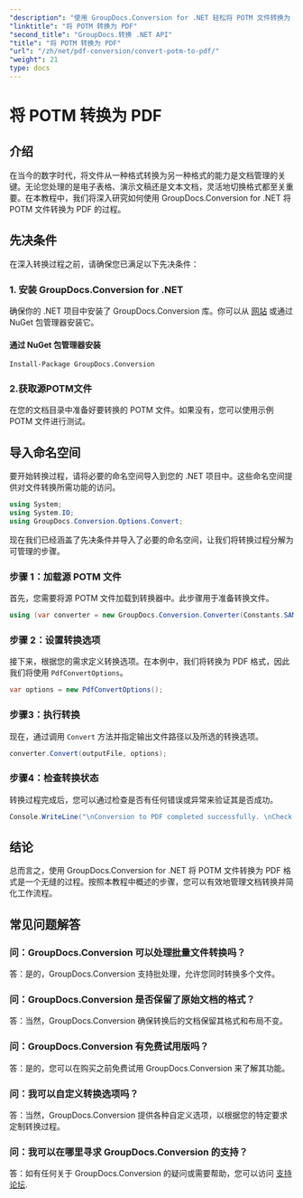 ```yaml
---
"description": "使用 GroupDocs.Conversion for .NET 轻松将 POTM 文件转换为 PDF 格式。简化您的文档管理工作流程。"
"linktitle": "将 POTM 转换为 PDF"
"second_title": "GroupDocs.转换 .NET API"
"title": "将 POTM 转换为 PDF"
"url": "/zh/net/pdf-conversion/convert-potm-to-pdf/"
"weight": 21
type: docs
---
```

# 将 POTM 转换为 PDF

## 介绍

在当今的数字时代，将文件从一种格式转换为另一种格式的能力是文档管理的关键。无论您处理的是电子表格、演示文稿还是文本文档，灵活地切换格式都至关重要。在本教程中，我们将深入研究如何使用 GroupDocs.Conversion for .NET 将 POTM 文件转换为 PDF 的过程。

## 先决条件

在深入转换过程之前，请确保您已满足以下先决条件：

### 1. 安装 GroupDocs.Conversion for .NET

确保你的 .NET 项目中安装了 GroupDocs.Conversion 库。你可以从 [网站](https://releases.groupdocs.com/conversion/net/) 或通过 NuGet 包管理器安装它。

#### 通过 NuGet 包管理器安装

```
Install-Package GroupDocs.Conversion
```

### 2.获取源POTM文件

在您的文档目录中准备好要转换的 POTM 文件。如果没有，您可以使用示例 POTM 文件进行测试。

## 导入命名空间

要开始转换过程，请将必要的命名空间导入到您的 .NET 项目中。这些命名空间提供对文件转换所需功能的访问。

```csharp
using System;
using System.IO;
using GroupDocs.Conversion.Options.Convert;
```

现在我们已经涵盖了先决条件并导入了必要的命名空间，让我们将转换过程分解为可管理的步骤。

### 步骤 1：加载源 POTM 文件

首先，您需要将源 POTM 文件加载到转换器中。此步骤用于准备转换文件。

```csharp
using (var converter = new GroupDocs.Conversion.Converter(Constants.SAMPLE_POTM))
```

### 步骤 2：设置转换选项

接下来，根据您的需求定义转换选项。在本例中，我们将转换为 PDF 格式，因此我们将使用 `PdfConvertOptions`。

```csharp
var options = new PdfConvertOptions();
```

### 步骤3：执行转换

现在，通过调用 `Convert` 方法并指定输出文件路径以及所选的转换选项。

```csharp
converter.Convert(outputFile, options);
```

### 步骤4：检查转换状态

转换过程完成后，您可以通过检查是否有任何错误或异常来验证其是否成功。

```csharp
Console.WriteLine("\nConversion to PDF completed successfully. \nCheck output in {0}", outputFolder);
```

## 结论

总而言之，使用 GroupDocs.Conversion for .NET 将 POTM 文件转换为 PDF 格式是一个无缝的过程。按照本教程中概述的步骤，您可以有效地管理文档转换并简化工作流程。

## 常见问题解答

### 问：GroupDocs.Conversion 可以处理批量文件转换吗？

答：是的，GroupDocs.Conversion 支持批处理，允许您同时转换多个文件。

### 问：GroupDocs.Conversion 是否保留了原始文档的格式？

答：当然，GroupDocs.Conversion 确保转换后的文档保留其格式和布局不变。

### 问：GroupDocs.Conversion 有免费试用版吗？

答：是的，您可以在购买之前免费试用 GroupDocs.Conversion 来了解其功能。

### 问：我可以自定义转换选项吗？

答：当然，GroupDocs.Conversion 提供各种自定义选项，以根据您的特定要求定制转换过程。

### 问：我可以在哪里寻求 GroupDocs.Conversion 的支持？

答：如有任何关于 GroupDocs.Conversion 的疑问或需要帮助，您可以访问 [支持论坛](https://forum。groupdocs.com/c/conversion/11).